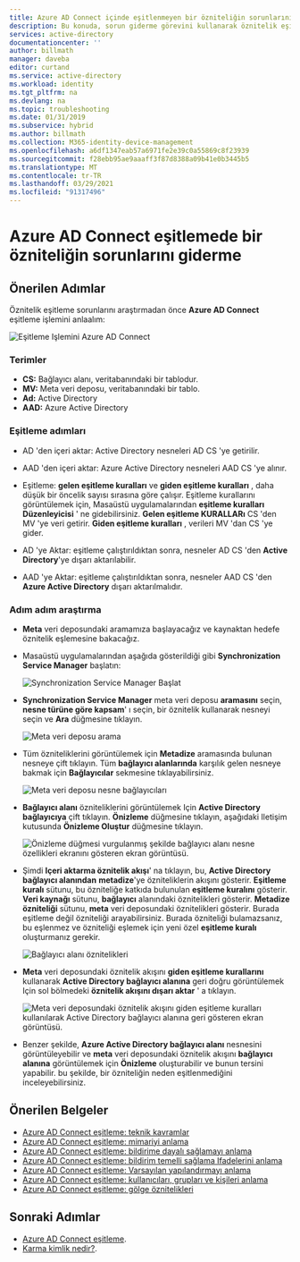 ```yaml
---
title: Azure AD Connect içinde eşitlenmeyen bir özniteliğin sorunlarını giderme | Microsoft Docs '
description: Bu konuda, sorun giderme görevini kullanarak öznitelik eşitlemeyle ilgili sorunları gidermeye yönelik adımlar sağlanmaktadır.
services: active-directory
documentationcenter: ''
author: billmath
manager: daveba
editor: curtand
ms.service: active-directory
ms.workload: identity
ms.tgt_pltfrm: na
ms.devlang: na
ms.topic: troubleshooting
ms.date: 01/31/2019
ms.subservice: hybrid
ms.author: billmath
ms.collection: M365-identity-device-management
ms.openlocfilehash: a6df1347eab57a6971fe2e39c0a55869c8f23939
ms.sourcegitcommit: f28ebb95ae9aaaff3f87d8388a09b41e0b3445b5
ms.translationtype: MT
ms.contentlocale: tr-TR
ms.lasthandoff: 03/29/2021
ms.locfileid: "91317496"
---
```

# <a name="troubleshoot-an-attribute-not-synchronizing-in-azure-ad-connect"></a>Azure AD Connect eşitlemede bir özniteliğin sorunlarını giderme

## <a name="recommended-steps"></a>**Önerilen Adımlar**

Öznitelik eşitleme sorunlarını araştırmadan önce **Azure AD Connect** eşitleme işlemini anlaalım:

  ![Eşitleme Işlemini Azure AD Connect](media/tshoot-connect-attribute-not-syncing/tshoot-connect-attribute-not-syncing/syncingprocess.png)

### <a name="terminology"></a>**Terimler**

* **CS:** Bağlayıcı alanı, veritabanındaki bir tablodur.
* **MV:** Meta veri deposu, veritabanındaki bir tablo.
* **Ad:** Active Directory
* **AAD:** Azure Active Directory

### <a name="synchronization-steps"></a>**Eşitleme adımları**

* AD 'den içeri aktar: Active Directory nesneleri AD CS 'ye getirilir.

* AAD 'den içeri aktar: Azure Active Directory nesneleri AAD CS 'ye alınır.

* Eşitleme: **gelen eşitleme kuralları** ve **giden eşitleme kuralları** , daha düşük bir öncelik sayısı sırasına göre çalışır. Eşitleme kurallarını görüntülemek için, Masaüstü uygulamalarından **eşitleme kuralları Düzenleyicisi** ' ne gidebilirsiniz. **Gelen eşitleme KURALLARı** CS 'den MV 'ye veri getirir. **Giden eşitleme kuralları** , verileri MV 'dan CS 'ye gider.

* AD 'ye Aktar: eşitleme çalıştırıldıktan sonra, nesneler AD CS 'den **Active Directory**'ye dışarı aktarılabilir.

* AAD 'ye Aktar: eşitleme çalıştırıldıktan sonra, nesneler AAD CS 'den **Azure Active Directory** dışarı aktarılmalıdır.

### <a name="step-by-step-investigation"></a>**Adım adım araştırma**

* **Meta** veri deposundaki aramamıza başlayacağız ve kaynaktan hedefe öznitelik eşlemesine bakacağız.

* Masaüstü uygulamalarından aşağıda gösterildiği gibi **Synchronization Service Manager** başlatın:

  ![Synchronization Service Manager Başlat](media/tshoot-connect-attribute-not-syncing/tshoot-connect-attribute-not-syncing/startmenu.png)

* **Synchronization Service Manager** meta veri deposu **aramasını** seçin, **nesne türüne göre kapsam**' ı seçin, bir öznitelik kullanarak nesneyi seçin ve **Ara** düğmesine tıklayın.

  ![Meta veri deposu arama](media/tshoot-connect-attribute-not-syncing/tshoot-connect-attribute-not-syncing/mvsearch.png)

* Tüm özniteliklerini görüntülemek için **Metadize** aramasında bulunan nesneye çift tıklayın. Tüm **bağlayıcı alanlarında** karşılık gelen nesneye bakmak için **Bağlayıcılar** sekmesine tıklayabilirsiniz.

  ![Meta veri deposu nesne bağlayıcıları](media/tshoot-connect-attribute-not-syncing/tshoot-connect-attribute-not-syncing/mvattributes.png)

* **Bağlayıcı alanı** özniteliklerini görüntülemek Için **Active Directory bağlayıcıya** çift tıklayın. **Önizleme** düğmesine tıklayın, aşağıdaki Iletişim kutusunda **Önizleme Oluştur** düğmesine tıklayın.

  ![Önizleme düğmesi vurgulanmış şekilde bağlayıcı alanı nesne özellikleri ekranını gösteren ekran görüntüsü.](media/tshoot-connect-attribute-not-syncing/tshoot-connect-attribute-not-syncing/csattributes.png)

* Şimdi **Içeri aktarma öznitelik akışı**' na tıklayın, bu, **Active Directory bağlayıcı alanından** **metadize**'ye özniteliklerin akışını gösterir. **Eşitleme kuralı** sütunu, bu özniteliğe katkıda bulunulan **eşitleme kuralını** gösterir. **Veri kaynağı** sütunu, **bağlayıcı** alanındaki öznitelikleri gösterir. **Metadize özniteliği** sütunu, **meta** veri deposundaki öznitelikleri gösterir. Burada eşitleme değil özniteliği arayabilirsiniz. Burada özniteliği bulamazsanız, bu eşlenmez ve özniteliği eşlemek için yeni özel **eşitleme kuralı** oluşturmanız gerekir.

  ![Bağlayıcı alanı öznitelikleri](media/tshoot-connect-attribute-not-syncing/tshoot-connect-attribute-not-syncing/cstomvattributeflow.png)

* **Meta** veri deposundaki öznitelik akışını **giden eşitleme kurallarını** kullanarak **Active Directory bağlayıcı alanına** geri doğru görüntülemek Için sol bölmedeki **öznitelik akışını dışarı aktar** ' a tıklayın.

  ![Meta veri deposundaki öznitelik akışını giden eşitleme kuralları kullanılarak Active Directory bağlayıcı alanına geri gösteren ekran görüntüsü.](media/tshoot-connect-attribute-not-syncing/tshoot-connect-attribute-not-syncing/mvtocsattributeflow.png)

* Benzer şekilde, **Azure Active Directory bağlayıcı alanı** nesnesini görüntüleyebilir ve **meta** veri deposundaki öznitelik akışını **bağlayıcı alanına** görüntülemek için **Önizleme** oluşturabilir ve bunun tersini yapabilir. bu şekilde, bir özniteliğin neden eşitlenmediğini inceleyebilirsiniz.

## <a name="recommended-documents"></a>**Önerilen Belgeler**
* [Azure AD Connect eşitleme: teknik kavramlar](./how-to-connect-sync-technical-concepts.md)
* [Azure AD Connect eşitleme: mimariyi anlama](./concept-azure-ad-connect-sync-architecture.md)
* [Azure AD Connect eşitleme: bildirime dayalı sağlamayı anlama](./concept-azure-ad-connect-sync-declarative-provisioning.md)
* [Azure AD Connect eşitleme: bildirim temelli sağlama Ifadelerini anlama](./concept-azure-ad-connect-sync-declarative-provisioning-expressions.md)
* [Azure AD Connect eşitleme: Varsayılan yapılandırmayı anlama](./concept-azure-ad-connect-sync-default-configuration.md)
* [Azure AD Connect eşitleme: kullanıcıları, grupları ve kişileri anlama](./concept-azure-ad-connect-sync-user-and-contacts.md)
* [Azure AD Connect eşitleme: gölge öznitelikleri](./how-to-connect-syncservice-shadow-attributes.md)

## <a name="next-steps"></a>Sonraki Adımlar

- [Azure AD Connect eşitleme](how-to-connect-sync-whatis.md).
- [Karma kimlik nedir?](whatis-hybrid-identity.md).